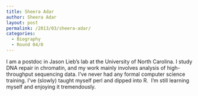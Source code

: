 ```yaml
---
title: Sheera Adar
author: Sheera Adar
layout: post
permalink: /2013/03/sheera-adar/
categories:
  - Biography
  - Round 04/0
---
```

I am a postdoc in Jason Lieb’s lab at the University of North Carolina. I study DNA repair in chromatin, and my work mainly involves analysis of high-throughput sequencing data. I’ve never had any formal computer science training. I’ve (slowly) taught myself perl and dipped into R.  I’m still learning myself and enjoying it tremendously.